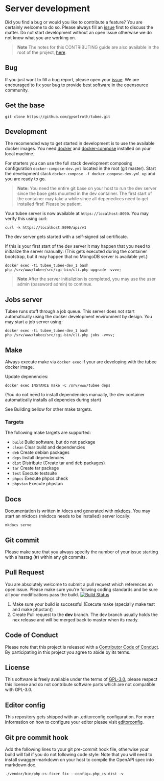 # Server development

Did you find a bug or would you like to contribute a feature? You are certainly welcome to do so.
Please always fill an [issue](https://github.com/gyselroth/tubee/issues/new) first to discuss the matter.
Do not start development without an open issue otherwise we do not know what you are working on. 

>**Note** The notes for this CONTRIBUTING guide are also available in the root of the project, [here](https://github.com/gyselroth/tubee/blob/master/CONTRIBUTING.md).

## Bug
If you just want to fill a bug report, please open your [issue](https://github.com/gyselroth/tubee/issues/new).
We are encouraged to fix your bug to provide best software in the opensource community.

## Get the base
```
git clone https://github.com/gyselroth/tubee.git
```

## Development
The recomended way to get started in development is to use the available docker images.
You need [docker](https://docs.docker.com/engine/installation/linux/docker-ce/debian) and [docker-compose](https://docs.docker.com/compose/install) installed on your local machine.

For starters you can use the full stack development composing configuration `docker-compose-dev.yml` located in the root (git master).
Start the development stack `docker-compose -f docker-compose-dev.yml up` and you are ready to go.

>**Note:** You need the entire git base on your host to run the dev server since the base gets mounted in the dev container.
The first start of the container may take a while since all depenedices need to get installed first! Please be patient.

Your tubee server is now available at `https://localhost:8090`. You may verify this using curl:

```
curl -k https://localhost:8090/api/v1
```

The dev server gets started with a self-signed ssl certificate.

If this is your first start of the dev server it may happen that you need to initialize the server manually:
(This gets executed during the container bootstrap, but it may happen that no MongoDB server is available yet.)
```
docker exec -ti tubee_tubee-dev_1 bash
php /srv/www/tubee/src/cgi-bin/cli.php upgrade -vvvv;
```

>**Note** After the server initializtion is completed, you may use the user admin (password admin) to continue.

## Jobs server
Tubee runs stuff through a job queue. This server does not start automatically using the docker development environment by design.
You may start a job server using:
```
docker exec -ti tubee_tubee-dev_1 bash 
php /srv/www/tubee/src/cgi-bin/cli.php jobs -vvvv;
```

## Make
Always execute make via `docker exec` if your are developing with the tubee docker image.

Update depenencies:
```
docker exec INSTANCE make -C /srv/www/tubee deps
```
(You do not need to install dependencies manually, the dev container automatically installs all depencies during start)

See Building bellow for other make targets.

### Targets
The following make targets are supported:

* `build` Build software, but do not package
* `clean` Clear build and dependencies
* `deb` Create debian packages
* `deps` Install dependencies
* `dist` Distribute (Create tar and deb packages)
* `tar` Create tar package
* `test` Execute testsuite
* `phpcs` Execute phpcs check
* `phpstan` Execute phpstan

## Docs
Documentation is written in /docs and generated with [mkdocs](https://www.mkdocs.org).
You may start an mkdocs (mkdocs needs to be installed) server locally: 

```
mkdocs serve
```

## Git commit 
Please make sure that you always specify the number of your issue starting with a hastag (#) within any git commits.

## Pull Request
You are absolutely welcome to submit a pull request which references an open issue. Please make sure you're follwing coding standards 
and be sure all your modifications pass the build.
[![Build Status](https://travis-ci.org/gyselroth/tubee.svg?branch=dev)](https://travis-ci.org/gyselroth/tubee)

1. Make sure your build is successful (Execute make (specially make test and make phpstan))
2. Create Pull request to the **dev** branch. The dev branch usually holds the nex release and will be merged back to master when its ready.

## Code of Conduct
Please note that this project is released with a [Contributor Code of Conduct](https://github.com/gyselroth/tubee/CODE_OF_CONDUCT.md). By participating in this project you agree to abide by its terms.

## License
This software is freely available under the terms of [GPL-3.0](https://github.com/gyselroth/tubee/LICENSE), please respect this license
and do not contribute software parts which are not compatible with GPL-3.0.

## Editor config
This repository gets shipped with an .editorconfig configuration. For more information on how to configure your editor please visit [editorconfig](https://github.com/editorconfig).

## Git pre commit hook
Add the following lines to your git pre-commit hook file, otherwise your build will fail if you do not following code style:
Note that you will need to install swagger-markdown on your host to compile the OpenAPI spec into markdown doc.

```
./vendor/bin/php-cs-fixer fix --config=.php_cs.dist -v
```
